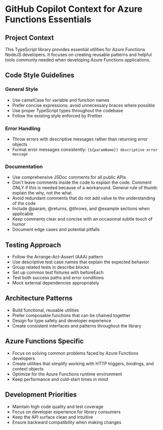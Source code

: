 # GitHub Copilot Context for Azure Functions Essentials

## Project Context

This TypeScript library provides essential utilities for Azure Functions NodeJS developers. It focuses on creating reusable patterns and helpful tools commonly needed when developing Azure Functions applications.

## Code Style Guidelines

### General Style

- Use camelCase for variable and function names
- Prefer concise expressions; avoid unnecessary braces where possible
- Use proper TypeScript types throughout the codebase
- Follow the existing style enforced by Prettier

### Error Handling

- Throw errors with descriptive messages rather than returning error objects
- Format error messages consistently: `[${paramName}] descriptive error message`

### Documentation

- Use comprehensive JSDoc comments for all public APIs
- Don't leave comments inside the code to explain the code. Comment ONLY if this is needed because of a workaround. General rule of thumb: explain the why, not the what.
- Avoid redundant comments that do not add value to the understanding of the code
- Include @param, @returns, @throws, and @example sections when applicable
- Keep comments clear and concise with an occasional subtle touch of humor
- Document edge cases and potential pitfalls

## Testing Approach

- Follow the Arrange-Act-Assert (AAA) pattern
- Use descriptive test case names that explain the expected behavior
- Group related tests in describe blocks
- Set up common test fixtures with beforeEach
- Test both success paths and error conditions
- Mock external dependencies appropriately

## Architecture Patterns

- Build functional, reusable utilities
- Prefer composable functions that can be chained together
- Design for type safety and developer experience
- Create consistent interfaces and patterns throughout the library

## Azure Functions Specific

- Focus on solving common problems faced by Azure Functions developers
- Create utilities that simplify working with HTTP triggers, bindings, and context objects
- Optimize for the Azure Functions runtime environment
- Keep performance and cold-start times in mind

## Development Priorities

- Maintain high code quality and test coverage
- Focus on developer experience for library consumers
- Keep the API surface clean and intuitive
- Ensure backward compatibility when making changes
